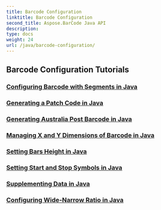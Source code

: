 ```yaml
---
title: Barcode Configuration
linktitle: Barcode Configuration
second_title: Aspose.BarCode Java API
description: 
type: docs
weight: 24
url: /java/barcode-configuration/
---
```


## Barcode Configuration Tutorials
### [Configuring Barcode with Segments in Java](./configuring-barcode-segments-java/)
### [Generating a Patch Code in Java](./generating-patch-code-java/)
### [Generating Australia Post Barcode in Java](./generating-australia-post-barcode-java/)
### [Managing X and Y Dimensions of Barcode in Java](./managing-x-y-dimension-barcode-java/)
### [Setting Bars Height in Java](./setting-bars-height-java/)
### [Setting Start and Stop Symbols in Java](./setting-start-stop-symbols-java/)
### [Supplementing Data in Java](./supplementing-data-java/)
### [Configuring Wide-Narrow Ratio in Java](./configuring-wide-narrow-ratio-java/)